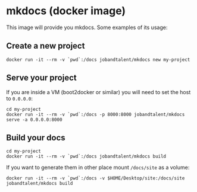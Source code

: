mkdocs (docker image)
=====================

This image will provide you mkdocs. Some examples of its usage:

Create a new project
--------------------

    docker run -it --rm -v `pwd`:/docs jobandtalent/mkdocs new my-project

Serve your project
------------------

If you are inside a VM (boot2docker or similar) you will need to set the host to `0.0.0.0`:

    cd my-project
    docker run -it --rm -v `pwd`:/docs -p 8000:8000 jobandtalent/mkdocs serve -a 0.0.0.0:8000

Build your docs
---------------

    cd my-project
    docker run -it --rm -v `pwd`:/docs jobandtalent/mkdocs build

If you want to generate them in other place mount `/docs/site` as a volume:

    docker run -it --rm -v `pwd`:/docs -v $HOME/Desktop/site:/docs/site jobandtalent/mkdocs build
